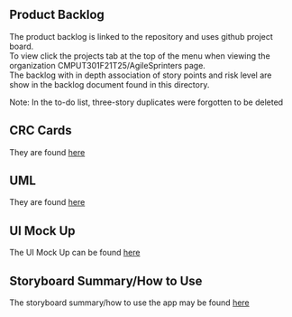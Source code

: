 ## Product Backlog
The product backlog is linked to the repository and uses github project board. <br>
To view click the projects tab at the top of the menu when viewing the organization CMPUT301F21T25/AgileSprinters page. <br>
The backlog with in depth association of story points and risk level are show in the backlog document found in this directory. <br>

Note:
In the to-do list, three-story duplicates were forgotten to be deleted

## CRC Cards
They are found [here](https://github.com/CMPUT301F21T25/AgileSprinters/blob/main/doc/CRC%20cards.pdf)

## UML
They are found [here](https://github.com/CMPUT301F21T25/AgileSprinters/blob/main/doc/UML.png)

## UI Mock Up 
The UI Mock Up can be found [here](https://github.com/CMPUT301F21T25/AgileSprinters/blob/main/doc/UI_MockUp.pdf)

## Storyboard Summary/How to Use
The storyboard summary/how to use the app may be found [here](https://github.com/CMPUT301F21T25/AgileSprinters/blob/main/doc/Story%20Board.pdf)


